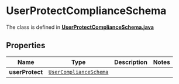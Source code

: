 

# UserProtectComplianceSchema

The class is defined in **[UserProtectComplianceSchema.java](../../src/main/java/example/micronaut/model/UserProtectComplianceSchema.java)**

## Properties

Name | Type | Description | Notes
------------ | ------------- | ------------- | -------------
**userProtect** | [`UserComplianceSchema`](UserComplianceSchema.md) |  | 



